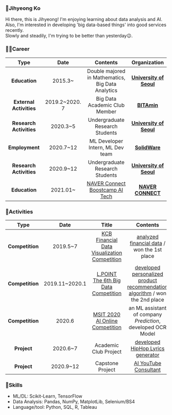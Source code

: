 ### 🤗Jihyeong Ko
Hi there, this is Jihyeong! I'm enjoying learning about data analysis and AI.  
Also, I'm interested in developing 'big data-based things' into good services recently.  
Slowly and steadily, I'm trying to be better than yesterday😉.

### 🏃‍♀️Career

| **Type** | **Date** | **Contents** | **Organization** |
|:--------:|:--------:|:--------:|:--------:|
| **Education** | 2015.3~  | Double majored in Mathematics, Big Data Analytics | **[University of Seoul](http://www.uos.ac.kr/intro.htm)** |
| **External Activities** | 2019.2~2020. 7 | Big Data Academic Club Member | **[BITAmin](https://cafe.naver.com/bitamin123)** |
| **Research Activities** | 2020.3~5 | Undergraduate Research Students | **[University of Seoul](http://www.uos.ac.kr/intro.htm)** |
| **Employment** | 2020.7~12 | ML Developer Intern, ML Dev team | **[SolidWare](https://davincilabs.ai/ko)** |
| **Research Activities** | 2020.9~12 | Undergraduate Research Students | **[University of Seoul](http://www.uos.ac.kr/intro.htm)** |
| **Education** | 2021.01~ | [NAVER Connect Boostcamp AI Tech](https://boostcamp.connect.or.kr/) | **[NAVER CONNECT](https://www.connect.or.kr/)** |

### 🤡Activities
| **Type** | **Date** | **Title** |**Contents** | **Host** |
|:--------:|:--------:|:--------:|:--------:|:--------:|
| **Competition** | 2019.5~7 | [KCB Financial Data Visualization Competition](https://dacon.io/competitions/official/82407/overview) | [analyzed financial data](https://github.com/iloveslowfood/8thKCBFinanceDataVisualization) / won the 1st place | **KCB, Dacon** |
| **Competition** | 2019.11~2020.1 | [L.POINT The 6th Big Data Competition](https://competition.lpoint.com/front/Guideline.tran) | [developed personalized product recommendation algorithm](https://github.com/iloveslowfood/6thLPOINTBigdataCompetition) / won the 2nd place  | **Lotte Members** |
| **Competition** | 2020.6 | [MSIT 2020 AI Online Competition](http://aifactory.space/aichallenge/)  | an ML assistant of company *Prediction*, developed OCR Model | **MSIT** |
| **Project** | 2020.6~7 | Academic Club Project | [developed HipHop Lyrics generator](https://github.com/iloveslowfood/Text2Hip) | **BITAmin** |
| **Project** | 2020.9~12 | Capstone Project | [AI YouTube Consultant](https://github.com/iloveslowfood/AIYTBConsultant) | **University of Seoul** |

### 🤖Skills
* ML/DL: Scikit-Learn, TensorFlow
* Data Analysis: Pandas, NumPy, MatplotLib, Selenium/BS4
* Language/tool: Python, SQL, R, Tableau

<!--
**iloveslowfood/iloveslowfood** is a ✨ _special_ ✨ repository because its `README.md` (this file) appears on your GitHub profile.

Here are some ideas to get you started:

- 🔭 I’m currently working on ...
- 🌱 I’m currently learning ...
- 👯 I’m looking to collaborate on ...
- 🤔 I’m looking for help with ...
- 💬 Ask me about ...
- 📫 How to reach me: ...
- 😄 Pronouns: ...
- ⚡ Fun fact: ...
-->
